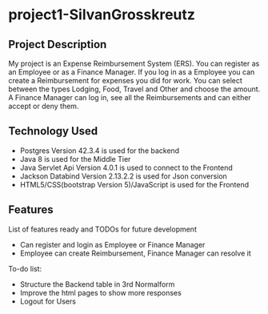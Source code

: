 # project1-SilvanGrosskreutz

## Project Description
My project is an Expense Reimbursement System (ERS). You can register as an Employee or as a Finance Manager. If you log in as a Employee you can create a Reimbursement
for expenses you did for work. You can select between the types Lodging, Food, Travel and Other and choose the amount. A Finance Manager can log in, see all the Reimbursements and can either accept or deny them.

## Technology Used
- Postgres Version 42.3.4 is used for the backend
- Java 8 is used for the Middle Tier
- Java Servlet Api Version 4.0.1 is used to connect to the Frontend
- Jackson Databind Version 2.13.2.2 is used for Json conversion
- HTML5/CSS(bootstrap Version 5)/JavaScript is used for the Frontend

## Features
List of features ready and TODOs for future development
- Can register and login as Employee or Finance Manager
- Employee can create Reimbursement, Finance Manager can resolve it

To-do list:
- Structure the Backend table in 3rd Normalform
- Improve the html pages to show more responses
- Logout for Users
